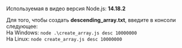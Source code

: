 Используемая в видео версия Node.js: **14.18.2**

Для того, чтобы создать **descending_array.txt**, введите в консоли следующее: <br>
На Windows: `node .\create_array.js desc 10000000`<br>
На Linux: `node create_array.js desc 10000000`
